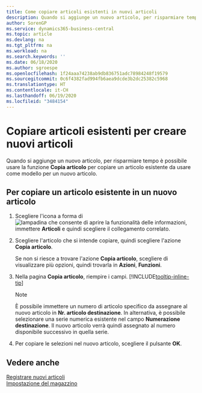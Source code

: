 ```yaml
---
title: Come copiare articoli esistenti in nuovi articoli
description: Quando si aggiunge un nuovo articolo, per risparmiare tempo è possibile usare la funzione Articolo copia per copiare un articolo esistente da usare come modello per un nuovo articolo.
author: SorenGP
ms.service: dynamics365-business-central
ms.topic: article
ms.devlang: na
ms.tgt_pltfrm: na
ms.workload: na
ms.search.keywords: ''
ms.date: 06/18/2020
ms.author: sgroespe
ms.openlocfilehash: 1f24aaa74238ab9db836751adc78984248f19579
ms.sourcegitcommit: 0c6f4382fad994fb6aea9dcde3b2dc25382c5968
ms.translationtype: HT
ms.contentlocale: it-CH
ms.lasthandoff: 06/19/2020
ms.locfileid: "3484154"
---
```

# <a name="copy-existing-items-to-create-new-items"></a>Copiare articoli esistenti per creare nuovi articoli

Quando si aggiunge un nuovo articolo, per risparmiare tempo è possibile usare la funzione **Copia articolo** per copiare un articolo esistente da usare come modello per un nuovo articolo.  

## <a name="to-copy-an-existing-item-to-a-new-item"></a>Per copiare un articolo esistente in un nuovo articolo

1. Scegliere l'icona a forma di ![lampadina che consente di aprire la funzionalità delle informazioni](media/ui-search/search_small.png "Informazioni sull'operazione che si desidera eseguire"), immettere **Articoli** e quindi scegliere il collegamento correlato.  
2. Scegliere l'articolo che si intende copiare, quindi scegliere l'azione **Copia articolo**.  

    Se non si riesce a trovare l'azione **Copia articolo**, scegliere di visualizzare più opzioni, quindi trovarla in **Azioni**, **Funzioni**.  

3. Nella pagina **Copia articolo**, riempire i campi. [!INCLUDE[tooltip-inline-tip](includes/tooltip-inline-tip_md.md)]

    > [!NOTE]  
    > È possibile immettere un numero di articolo specifico da assegnare al nuovo articolo in **Nr. articolo destinazione**. In alternativa, è possibile selezionare una serie numerica esistente nel campo **Numerazione destinazione**. Il nuovo articolo verrà quindi assegnato al numero disponibile successivo in quella serie.  

4. Per copiare le selezioni nel nuovo articolo, scegliere il pulsante **OK**.  

## <a name="see-also"></a>Vedere anche

[Registrare nuovi articoli](inventory-how-register-new-items.md)  
[Impostazione del magazzino](inventory-setup-inventory.md)  
